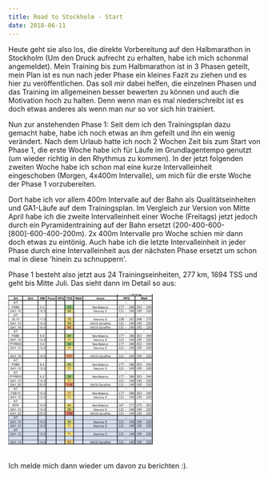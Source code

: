 ```yaml
---
title: Road to Stockholm - Start
date: 2018-06-11
---
```

Heute geht sie also los, die direkte Vorbereitung auf den Halbmarathon in Stockholm (Um den Druck aufrecht zu erhalten, habe ich mich schonmal angemeldet). Mein Training bis zum Halbmarathon ist in 3 Phasen geteilt, mein Plan ist es nun nach jeder Phase ein kleines Fazit zu ziehen und es hier zu veröffentlichen. Das soll mir dabei helfen, die einzelnen Phasen und das Training im allgemeinen besser bewerten zu können und auch die Motivation hoch zu halten. Denn wenn man es mal niederschreibt ist es doch etwas anderes als wenn man nur so vor sich hin trainiert.

Nun zur anstehenden Phase 1: Seit dem ich den Trainingsplan dazu gemacht habe, habe ich noch etwas an ihm gefeilt und ihn ein wenig verändert. Nach dem Urlaub hatte ich noch 2 Wochen Zeit bis zum Start von Phase 1, die erste Woche habe ich für Läufe im Grundlagentempo genutzt (um wieder richtig in den Rhythmus zu kommen). In der jetzt folgenden zweiten Woche habe ich schon mal eine kurze Intervalleinheit eingeschoben (Morgen, 4x400m Intervalle), um mich für die erste Woche der Phase 1 vorzubereiten.

Dort habe ich vor allem 400m Intervalle auf der Bahn als Qualitätseinheiten und GA1-Läufe auf dem Trainingsplan. Im Vergleich zur Version von Mitte April habe ich die zweite Intervalleinheit einer Woche (Freitags) jetzt jedoch durch ein Pyramidentraining auf der Bahn ersetzt (200-400-600-\[800\]-600-400-200m). 2x 400m Intervalle pro Woche schien mir dann doch etwas zu eintönig. Auch habe ich die letzte Intervalleinheit in jeder Phase durch eine Intervalleinheit aus der nächsten Phase ersetzt um schon mal in diese 'hinein zu schnuppern'.

Phase 1 besteht also jetzt aus 24 Trainingseinheiten, 277 km, 1694 TSS und geht bis Mitte Juli. Das sieht dann im Detail so aus:

[![Phase 1](/assets/images/Screen-Shot-2018-05-07-at-21.00.51-289x300.png)](/assets/images/Screen-Shot-2018-05-07-at-21.00.51-289x300.png)<br /><br />

Ich melde mich dann wieder um davon zu berichten :).<br /><br />
